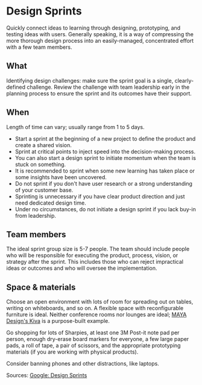 # Design Sprints

Quickly connect ideas to learning through designing, prototyping, and testing ideas with users. Generally speaking, it is a way of compressing the more thorough design process into an easily-managed, concentrated effort with a few team members.

## What

Identifying design challenges: make sure the sprint goal is a single, clearly-defined challenge. Review the challenge with team leadership early in the planning process to ensure the sprint and its outcomes have their support.

## When

Length of time can vary; usually range from 1 to 5 days.

* Start a sprint at the beginning of a new project to define the product and create a shared vision.
* Sprint at critical points to inject speed into the decision-making process.
* You can also start a design sprint to initiate momentum when the team is stuck on something.
* It is recommended to sprint when some new learning has taken place or some insights have been uncovered.
* Do not sprint if you don't have user research or a strong understanding of your customer base.
* Sprinting is unnecessary if you have clear product direction and just need dedicated design time.
* Under no circumstances, do not initiate a design sprint if you lack buy-in from leadership.

## Team members

The ideal sprint group size is 5-7 people. The team should include people who will be responsible for executing the product, process, vision, or strategy after the sprint. This includes those who can reject impractical ideas or outcomes and who will oversee the implementation.

## Space & materials

Choose an open environment with lots of room for spreading out on tables, writing on whiteboards, and so on. A flexible space with reconfigurable furniture is ideal. Neither conference rooms nor lounges are ideal; [MAYA Design's Kiva](http://maya.com/work/kiva) is a purpose-built example.

Go shopping for lots of Sharpies, at least one 3M Post-it note pad per person, enough dry-erase board markers for everyone, a few large paper pads, a roll of tape, a pair of scissors, and the appropriate prototyping materials \(if you are working with physical products\).

Consider banning phones and other distractions, like laptops.

Sources: [Google: Design Sprints](https://designsprintkit.withgoogle.com/introduction/overview)

